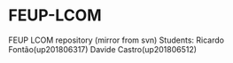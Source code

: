 # FEUP-LCOM
FEUP LCOM repository (mirror from svn)
Students: Ricardo Fontão(up201806317)
          Davide Castro(up201806512)
